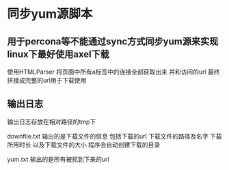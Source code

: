 同步yum源脚本
============================================


用于percona等不能通过sync方式同步yum源来实现    linux下最好使用axel下载
--------------------------------------------------
使用HTMLParser 将页面中所有a标签中的连接全部获取出来  并和访问的url  最终拼接成完整的url用于下载使用


输出日志
--------------------------------------------------
输出日志存放在相对路径的tmp下

downfile.txt 输出的是下载文件的信息  包括下载的url   下载文件的路径及名字   下载所用时长   以及下载文件的大小   程序会自动创建下载的目录

yum.txt   输出的是所有被抓到下来的url   
